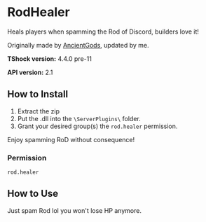 # RodHealer
Heals players when spamming the Rod of Discord, builders love it!

Originally made by [AncientGods](https://github.com/ancientgods/RodHealer), updated by me.

**TShock version:** 4.4.0 pre-11

**API version:** 2.1

## How to Install
1. Extract the zip
2. Put the .dll into the `\ServerPlugins\` folder.
3. Grant your desired group(s) the `rod.healer` permission.

Enjoy spamming RoD without consequence!

### Permission
`rod.healer`

## How to Use
Just spam Rod lol you won't lose HP anymore.
